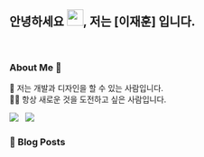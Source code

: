 ## 안녕하세요 <img src="https://github.com/TheDudeThatCode/TheDudeThatCode/blob/master/Assets/Hi.gif" width="29px">, 저는 [이재훈] 입니다.<!--(https://www.linkedin.com/in/aakash9868sinha/) -->

<!--<a href="https://www.linkedin.com/in/aakash9868sinha/">
  <img align="left" width="24px" src="https://cdn.jsdelivr.net/npm/simple-icons@v3/icons/linkedin.svg"  />
</a>
<a href="https://twitter.com/isupersky">
  <img align="left" width="26px" src="https://cdn.jsdelivr.net/npm/simple-icons@v3/icons/twitter.svg" />
</a>
<a href="mailto:mailtomeaakash@gmail.com">
  <img align="left" width="26px" src="https://cdn.jsdelivr.net/npm/simple-icons@v3/icons/gmail.svg" />
</a>
<a href="https://www.youtube.com/channel/UCiiOUy5NitscX1Ao8on70Rw">
  <img align="left" width="26px" src="https://cdn.jsdelivr.net/npm/simple-icons@v3/icons/youtube.svg" />
</a>
<a href="https://isupersky.medium.com/">
  <img align="left" width="26px" src="https://cdn.jsdelivr.net/npm/simple-icons@v3/icons/medium.svg" />
</a>-->


<br />

### About Me 🚀
🌱 저는 개발과 디자인을 할 수 있는 사람입니다. </br>
👨‍💻  항상 새로운 것을 도전하고 싶은 사람입니다. </br>

![](https://github-readme-stats.vercel.app/api?username=isupersky&show_icons=true&hide_border=true)&nbsp;&nbsp;
![](https://github-readme-stats-eight-theta.vercel.app/api/top-langs/?username=isupersky&layout=compact&langs_count=8&hide_border=true)
<br />


### 📕 Blog Posts
<!-- - [React-Redux : A basic intro for Back-end developers](https://isupersky.medium.com/react-redux-intro-for-back-end-developers-5113c0a498a9)
- [Add a README for your profile : GitHub feature](https://isupersky.medium.com/add-a-readme-for-your-profile-github-feature-8f1ac11cb112)


[visitors](https://visitor-badge.laobi.icu/badge?page_id=isupersky.isupersky)-->

